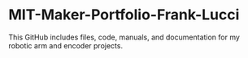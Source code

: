 # MIT-Maker-Portfolio-Frank-Lucci
This GitHub includes files, code, manuals, and documentation for my robotic arm and encoder projects.

